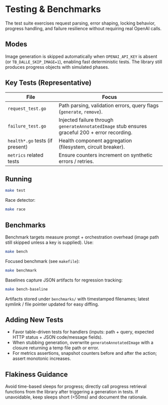 # Testing & Benchmarks

The test suite exercises request parsing, error shaping, locking behavior, progress handling, and failure resilience without requiring real OpenAI calls.

## Modes
Image generation is skipped automatically when `OPENAI_API_KEY` is absent (or `TB_DALLE_SKIP_IMAGE=1`), enabling fast deterministic tests. The library still produces progress objects with simulated phases.

## Key Tests (Representative)
| File | Focus |
|------|-------|
| `request_test.go` | Path parsing, validation errors, query flags (`generate`, `remove`). |
| `failure_test.go` | Injected failure through `generateAnnotatedImage` stub ensures graceful 200 + error recording. |
| `health*.go` tests (if present) | Health component aggregation (filesystem, circuit breaker). |
| `metrics` related tests | Ensure counters increment on synthetic errors / retries. |

## Running
```bash
make test
```

Race detector:
```bash
make race
```

## Benchmarks
Benchmark targets measure prompt + orchestration overhead (image path still skipped unless a key is supplied). Use:
```bash
make bench
```
Focused benchmark (see `makefile`):
```bash
make benchmark
```

Baselines capture JSON artifacts for regression tracking:
```bash
make bench-baseline
```
Artifacts stored under `benchmarks/` with timestamped filenames; latest symlink / file pointer updated for easy diffing.

## Adding New Tests
* Favor table-driven tests for handlers (inputs: path + query, expected HTTP status + JSON code/message fields).
* When stubbing generation, overwrite `generateAnnotatedImage` with a closure returning a temp file path or error.
* For metrics assertions, snapshot counters before and after the action; assert monotonic increases.

## Flakiness Guidance
Avoid time-based sleeps for progress; directly call progress retrieval functions from the library after triggering a generation in tests. If unavoidable, keep sleeps short (<50ms) and document the rationale.
